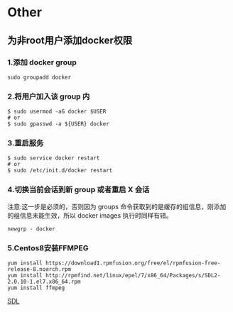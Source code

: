# Other

## 为非root用户添加docker权限

### 1.添加 docker group 
```
sudo groupadd docker
```

### 2.将用户加入该 group 内
```
$ sudo usermod -aG docker $USER
# or
$ sudo gpasswd -a ${USER} docker
```

### 3.重启服务
```
$ sudo service docker restart
# or
$ sudo /etc/init.d/docker restart
```

### 4.切换当前会话到新 group 或者重启 X 会话

注意:这一步是必须的，否则因为 groups 命令获取到的是缓存的组信息，刚添加的组信息未能生效，所以 docker images 执行时同样有错。

```
newgrp - docker
```

### 5.Centos8安装FFMPEG
```
yum install https://download1.rpmfusion.org/free/el/rpmfusion-free-release-8.noarch.rpm
yum install http://rpmfind.net/linux/epel/7/x86_64/Packages/s/SDL2-2.0.10-1.el7.x86_64.rpm
yum install ffmpeg
```
[SDL](../static/file/linux/SDL.rpm)